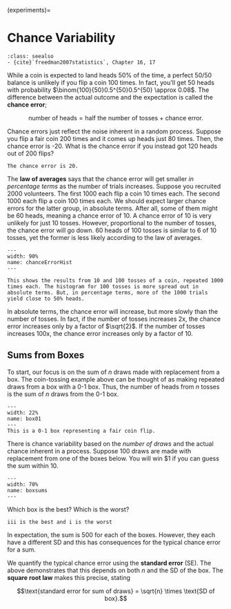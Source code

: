 (experiments)=
# Chance Variability

```{admonition} Important Readings
:class: seealso
- {cite}`freedman2007statistics`, Chapter 16, 17
```

While a coin is expected to land heads 50% of the time, a perfect 50/50 balance is unlikely if you flip a coin 100 times. In fact, you'll get 50 heads with probability $\binom{100}{50}0.5^{50}0.5^{50} \approx 0.08$. The difference between the actual outcome and the expectation is called the **chance error**;

$$\text{number of heads} = \text{half the number of tosses + chance error}.$$

Chance errors just reflect the noise inherent in a random process. Suppose you flip a fair coin 200 times and it comes up heads just 80 times. Then, the chance error is -20. What is the chance error if you instead got 120 heads out of 200 flips? 


```{dropdown} 120/200 Chance Error
The chance error is 20. 
```

The **law of averages** says that the chance error will get smaller *in percentage terms* as the number of trials increases. Suppose you recruited 2000 volunteers. The first 1000 each flip a coin 10 times each. The second 1000 each flip a coin 100 times each. We should expect larger chance errors for the latter group, in absolute terms. After all, some of them might be 60 heads, meaning a chance error of 10. A chance error of 10 is very unlikely for just 10 tosses. However, proportional to the number of tosses, the chance error will go down. 60 heads of 100 tosses is similar to 6 of 10 tosses, yet the former is less likely according to the law of averages.  

```{figure} images/chanceErrorHist.svg
---
width: 90%
name: chanceErrorHist
---

This shows the results from 10 and 100 tosses of a coin, repeated 1000 times each. The histogram for 100 tosses is more spread out in absolute terms. But, in percentage terms, more of the 1000 trials yield close to 50% heads.
```

In absolute terms, the chance error will increase, but more slowly than the number of tosses. In fact, if the number of tosses increases 2x, the chance error increases only by a factor of $\sqrt{2}$. If the number of tosses increases 100x, the chance error increases only by a factor of 10. 

## Sums from Boxes

To start, our focus is on the sum of $n$ draws made with replacement from a box. The coin-tossing example above can be thought of as making repeated draws from a box with a 0-1 box. Thus, the number of heads from $n$ tosses is the sum of $n$ draws from the 0-1 box.

```{figure} images/tikz/box01.svg
---
width: 22%
name: box01
---
This is a 0-1 box representing a fair coin flip. 
```

There is chance variability based on the *number of draws* and the actual chance inherent in a process. Suppose 100 draws are made with replacement from one of the boxes below. You will win $1 if you can guess the sum within 10. 


```{figure} images/tikz/boxsums.svg
---
width: 70%
name: boxsums
---
```

Which box is the best? Which is the worst? 

```{dropdown} Boxes i, ii, iii
iii is the best and i is the worst
```

In expectation, the sum is 500 for each of the boxes. However, they each have a different SD and this has consequences for the typical chance error for a sum. 


We quantify the typical chance error using the **standard error** (SE). The above demonstrates that this depends on both $n$ and the SD of the box. The **square root law** makes this precise, stating

$$\text{standard error for sum of draws} = \sqrt{n} \times \text{SD of box}.$$

